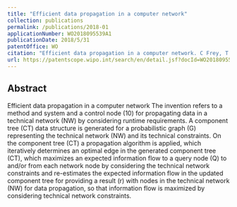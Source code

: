 ```yaml
---
title: "Efficient data propagation in a computer network"
collection: publications
permalink: /publications/2018-01
applicationNumber: WO2018095539A1
publicationDate: 2018/5/31
patentOffice: WO
citation: "Efficient data propagation in a computer network. C Frey, T Emrich, M Renz, A Züfle, R Meunier. WO Patent WO2018095539A1"
url: https://patentscope.wipo.int/search/en/detail.jsf?docId=WO2018095539
---
```


## Abstract
Efficient data propagation in a computer network The invention refers to a method and system and a control node (10) for propagating data in a technical network (NW) by considering runtime requirements. A component tree (CT) data structure is generated for a probabilistic graph (G) representing the technical network (NW) and its technical constraints. On the component tree (CT) a propagation algorithm is applied, which iteratively determines an optimal edge in the generated component tree (CT), which maximizes an expected information flow to a query node (Q) to and/or from each network node by considering the technical network constraints and re-estimates the expected information flow in the updated component tree for providing a result (r) with nodes in the technical network (NW) for data propagation, so that information flow is maximized by considering technical network constraints.
